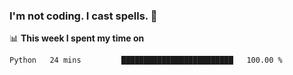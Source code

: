 ### I'm not coding. I cast spells. 🎩

📊 **This week I spent my time on**
<!--START_SECTION:waka-->

```text
Python   24 mins         █████████████████████████   100.00 %
```

<!--END_SECTION:waka-->
